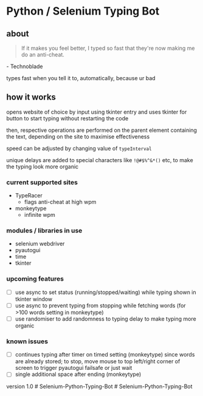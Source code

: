 # Python / Selenium Typing Bot

## about

> If it makes you feel better, I typed so fast that they're now making me do an anti-cheat.

\- Technoblade

types fast when you tell it to, automatically, because ur bad

## how it works

opens website of choice by input using tkinter entry and uses tkinter for button to start typing without restarting the code

then, respective operations are performed on the parent element containing the text, depending on the site to maximise effectiveness

speed can be adjusted by changing value of `typeInterval`

unique delays are added to special characters like `!@#$%^&*()` etc, to make the typing look more organic

### current supported sites

- TypeRacer
  - flags anti-cheat at high wpm
- monkeytype
  - infinite wpm

### modules / libraries in use

- selenium webdriver
- pyautogui
- time
- tkinter

### upcoming features

- [ ] use async to set status (running/stopped/waiting) while typing shown in tkinter window
- [ ] use async to prevent typing from stopping while fetching words (for >100 words setting in monkeytype)
- [ ] use randomiser to add randomness to typing delay to make typing more organic

### known issues

- [ ] continues typing after timer on timed setting (monkeytype) since words are already stored; to stop, move mouse to top left/right corner of screen to trigger pyautogui failsafe or just wait
- [ ] single additional space after ending (monkeytype)

version 1.0
#   S e l e n i u m - P y t h o n - T y p i n g - B o t 
 
 #   S e l e n i u m - P y t h o n - T y p i n g - B o t 
 
 